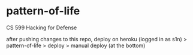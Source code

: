 # pattern-of-life
CS 599 Hacking for Defense

after pushing changes to this repo, deploy on heroku (logged in as s1n) > pattern-of-life > deploy > manual deploy (at the bottom)
